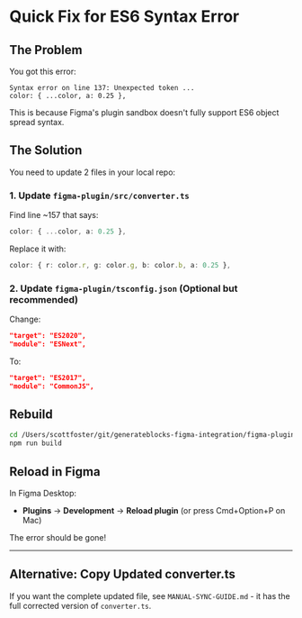 # Quick Fix for ES6 Syntax Error

## The Problem

You got this error:
```
Syntax error on line 137: Unexpected token ...
color: { ...color, a: 0.25 },
```

This is because Figma's plugin sandbox doesn't fully support ES6 object spread syntax.

## The Solution

You need to update 2 files in your local repo:

### 1. Update `figma-plugin/src/converter.ts`

Find line ~157 that says:
```typescript
color: { ...color, a: 0.25 },
```

Replace it with:
```typescript
color: { r: color.r, g: color.g, b: color.b, a: 0.25 },
```

### 2. Update `figma-plugin/tsconfig.json` (Optional but recommended)

Change:
```json
"target": "ES2020",
"module": "ESNext",
```

To:
```json
"target": "ES2017",
"module": "CommonJS",
```

## Rebuild

```bash
cd /Users/scottfoster/git/generateblocks-figma-integration/figma-plugin
npm run build
```

## Reload in Figma

In Figma Desktop:
- **Plugins** → **Development** → **Reload plugin** (or press Cmd+Option+P on Mac)

The error should be gone!

---

## Alternative: Copy Updated converter.ts

If you want the complete updated file, see `MANUAL-SYNC-GUIDE.md` - it has the full corrected version of `converter.ts`.

